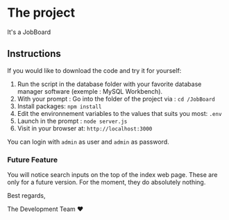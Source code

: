 # The project

It's a JobBoard

## Instructions

If you would like to download the code and try it for yourself:

1. Run the script in the database folder with your favorite database manager software (exemple : MySQL Workbench).
1. With your prompt : Go into the folder of the project via : `cd /JobBoard`
1. Install packages: `npm install`
1. Edit the environnement variables to the values that suits you most: `.env`
1. Launch in the prompt : `node server.js`
1. Visit in your browser at: `http://localhost:3000`

You can login with `admin` as user and `admin` as password.

### Future Feature

You will notice search inputs on the top of the index web page. These are only for a future version. For the moment, they do absolutely nothing. 

Best regards,

The Development Team :heart:
